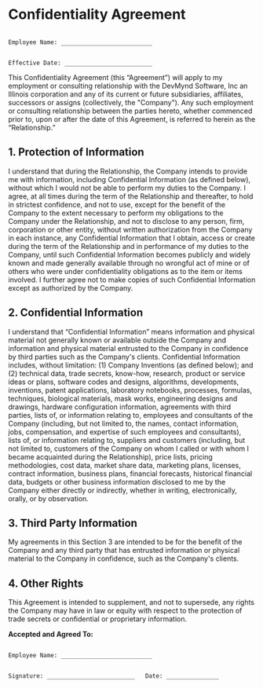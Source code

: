 # Confidentiality Agreement

```

Employee Name: __________________________


Effective Date: _________________________

```

This Confidentiality Agreement (this “Agreement”) will apply to my employment or consulting relationship with the DevMynd Software, Inc an Illinois corporation and any of its current or future subsidiaries, affiliates, successors or assigns (collectively, the "Company"). Any such employment or consulting relationship between the parties hereto, whether commenced prior to, upon or after the date of this Agreement, is referred to herein as the “Relationship.”

## 1. Protection of Information

I understand that during the Relationship, the Company intends to provide me with information, including Confidential Information (as defined below), without which I would not be able to perform my duties to the Company. I agree, at all times during the term of the Relationship and thereafter, to hold in strictest confidence, and not to use, except for the benefit of the Company to the extent necessary to perform my obligations to the Company under the Relationship, and not to disclose to any person, firm, corporation or other entity, without written authorization from the Company in each instance, any Confidential Information that I obtain, access or create during the term of the Relationship and in performance of my duties to the Company, until such Confidential Information becomes publicly and widely known and made generally available through no wrongful act of mine or of others who were under confidentiality obligations as to the item or items involved. I further agree not to make copies of such Confidential Information except as authorized by the Company.

## 2. Confidential Information

I understand that “Confidential Information” means information and physical material not generally known or available outside the Company and information and physical material entrusted to the Company in confidence by third parties such as the Company's clients. Confidential Information includes, without limitation: (1) Company Inventions (as defined below); and (2) technical data, trade secrets, know-how, research, product or service ideas or plans, software codes and designs, algorithms, developments, inventions, patent applications, laboratory notebooks, processes, formulas, techniques, biological materials, mask works, engineering designs and drawings, hardware configuration information, agreements with third parties, lists of, or information relating to, employees and consultants of the Company (including, but not limited to, the names, contact information, jobs, compensation, and expertise of such employees and consultants), lists of, or information relating to, suppliers and customers (including, but not limited to, customers of the Company on whom I called or with whom I became acquainted during the Relationship), price lists, pricing methodologies, cost data, market share data, marketing plans, licenses, contract information, business plans, financial forecasts, historical financial data, budgets or other business information disclosed to me by the Company either directly or indirectly, whether in writing, electronically, orally, or by observation.

## 3. Third Party Information

My agreements in this Section 3 are intended to be for the benefit of the Company and any third party that has entrusted information or physical material to the Company in confidence, such as the Company's clients.

## 4. Other Rights

This Agreement is intended to supplement, and not to supersede, any rights the Company may have in law or equity with respect to the protection of trade secrets or confidential or proprietary information.


**Accepted and Agreed To:**

```

Employee Name: __________________________


Signature: _________________________   Date: _______________

```
